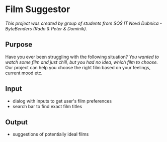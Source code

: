# Film Suggestor
*This project was created by group of students from SOŠ IT Nová Dubnica - ByteBenders (Rado & Peter & Dominik).*

## Purpose
Have you ever been struggling with the following situation? 
*You wanted to watch some film and just chill, but you had no idea, which film to choose.*
Our project can help you choose the right film based on your feelings, current mood etc.

## Input
* dialog with inputs to get user's film preferences
* search bar to find exact film titles

## Output
* suggestions of potentially ideal films 
